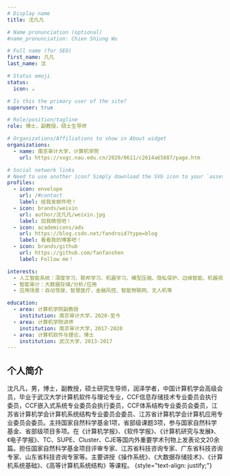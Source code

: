 ```yaml
---
# Display name
title: 沈凡凡

# Name pronunciation (optional)
#name_pronunciation: Chien Shiung Wu

# Full name (for SEO)
first_name: 凡凡
last_name: 沈

# Status emoji
status:
  icon: ☕️

# Is this the primary user of the site?
superuser: true

# Role/position/tagline
role: 博士，副教授，硕士生导师

# Organizations/Affiliations to show in About widget
organizations:
  - name: 南京审计大学，计算机学院
    url: https://xxgc.nau.edu.cn/2020/0611/c2614a65887/page.htm

# Social network links
# Need to use another icon? Simply download the SVG icon to your `assets/media/icons/` folder.
profiles:
  - icon: envelope
    url: /#contact
    label: 给我发邮件吧！
  - icon: brands/weixin
    url: author/沈凡凡/weixin.jpg
    label: 加我微信吧！
  - icon: academicons/ads
    url: https://blog.csdn.net/fandroid?type=blog
    label: 看看我的博客吧！
  - icon: brands/github
    url: https://github.com/fanfanshen 
    label: Follow me！

interests:
  - 人工智能系统：深度学习、联邦学习、机器学习、模型压缩、隐私保护、边缘智能、机器视觉
  - 智能审计：大数据存储/分析/应用
  - 应用场景：自动驾驶、智慧医疗、金融风控、智能物联网、无人机等

education:
  - area: 计算机学院副教授
    institution: 南京审计大学，2020-至今
  - area: 计算机学院讲师
    institution: 南京审计大学，2017-2020
  - area: 计算机软件与理论，博士
    institution: 武汉大学，2013-2017
---
```


## 个人简介
沈凡凡，男，博士，副教授，硕士研究生导师，润泽学者，中国计算机学会高级会员，毕业于武汉大学计算机软件与理论专业，CCF信息存储技术专业委员会执行委员，CCF嵌入式系统专业委员会执行委员，CCF体系结构专业委员会委员，江苏省计算机学会计算机系统结构专业委员会委员、江苏省计算机学会计算机应用专业委员会委员。主持国家自然科学基金1项，省部级课题3项，参与国家自然科学基金、省部级项目多项。在《计算机学报》、《软件学报》、《计算机研究与发展》、《电子学报》、TC、SUPE、Cluster、CJE等国内外重要学术刊物上发表论文20余篇。担任国家自然科学基金项目评审专家、江苏省科技咨询专家、广东省科技咨询专家、山东省科技咨询专家等。主要讲授《操作系统》、《大数据存储技术》、《计算机系统基础》、《高等计算机系统结构》等课程。
{style="text-align: justify;"}